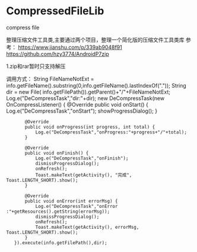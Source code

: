# CompressedFileLib
compress file


整理压缩文件工具类,主要通过两个项目，整理一个简化版的压缩文件工具类库
 参考：
 https://www.jianshu.com/p/339ab9048f91
 https://github.com/hzy3774/AndroidP7zip
 
 1.zip和rar暂时只支持解压
 
 调用方式：
 String FileNameNotExt = info.getFileName().substring(0,info.getFileName().lastIndexOf("."));
        String dir = new File( info.getFilePath()).getParent()+"/"+FileNameNotExt;
        Log.e("DeCompressTask","dir:"+dir);
       new DeCompressTask(new OnCompressListener() {
           @Override
           public void onStart() {
               Log.e("DeCompressTask","onStart");
               showProgressDialog();
           }

           @Override
           public void onProgress(int progress, int total) {
               Log.e("DeCompressTask","onProgress:"+progress+"/"+total);
           }

           @Override
           public void onFinish() {
               Log.e("DeCompressTask","onFinish");
               dismissProgressDialog();
               onRefresh();
               Toast.makeText(getActivity(), "完成", Toast.LENGTH_SHORT).show();
           }

           @Override
           public void onError(int errorMsg) {
               Log.e("DeCompressTask","onError :"+getResources().getString(errorMsg));
               dismissProgressDialog();
               onRefresh();
               Toast.makeText(getActivity(), errorMsg, Toast.LENGTH_SHORT).show();
           }
       }).execute(info.getFilePath(),dir);
